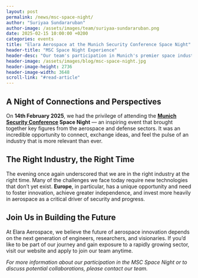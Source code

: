 ```yaml
---
layout: post
permalink: /news/msc-space-night/
author: "Suriyaa Sundararuban"
author-image: /assets/images/team/suriyaa-sundararuban.png
date: 2025-02-15 10:00:00 +0200
categories: events
title: "Elara Aerospace at the Munich Security Conference Space Night"
header-title: "MSC Space Night Experience"
header-desc: "Our team's participation in Munich's premier space industry networking event, building connections and exploring collaboration opportunities"
header-image: /assets/images/blog/msc-space-night.jpg
header-image-height: 2736
header-image-width: 3648
scroll-link: "#read-article"
---
```


## A Night of Connections and Perspectives  

On **14th February 2025**, we had the privilege of attending the **[Munich Security Conference](https://securityconference.org/en/news/full/two-weeks-to-go-msc-2025/) Space Night** — an inspiring event that brought together key figures from the aerospace and defense sectors. It was an incredible opportunity to connect, exchange ideas, and feel the pulse of an industry that is more relevant than ever.  

## The Right Industry, the Right Time  

The evening once again underscored that we are in the right industry at the right time. Many of the challenges we face today require new technologies that don’t yet exist. **Europe**, in particular, has a unique opportunity and need to foster innovation, achieve greater independence, and invest more heavily in aerospace as a critical driver of security and progress.  

## Join Us in Building the Future  

At Elara Aerospace, we believe the future of aerospace innovation depends on the next generation of engineers, researchers, and visionaries. If you’d like to be part of our journey and gain exposure to a rapidly growing sector, visit our website and apply to join our team anytime.  


*For more information about our participation in the MSC Space Night or to discuss potential collaborations, please contact our team.* 
